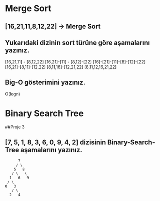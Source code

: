 # Merge Sort

## [16,21,11,8,12,22] -> Merge Sort

## Yukarıdaki dizinin sort türüne göre aşamalarını yazınız.
[16,21,11] - [8,12,22]
[16,21]-[11] - [8,12]-[22]
[16]-[21]-[11]-[8]-[12]-[22]
[16,21]-[8,11]-[12,22]
[8,11,16]-[12,21,22]
[8,11,12,16,21,22]
## Big-O gösterimini yazınız.
O(logn)

# Binary Search Tree

##Proje 3
## [7, 5, 1, 8, 3, 6, 0, 9, 4, 2] dizisinin Binary-Search-Tree aşamalarını yazınız. 
          7
         / \
        5   8
       / \   \  
      1   6   9
     / \   
    0   3 
       / \
      2   4      